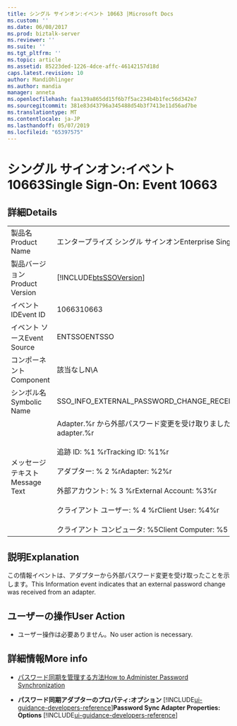 ```yaml
---
title: シングル サインオン:イベント 10663 |Microsoft Docs
ms.custom: ''
ms.date: 06/08/2017
ms.prod: biztalk-server
ms.reviewer: ''
ms.suite: ''
ms.tgt_pltfrm: ''
ms.topic: article
ms.assetid: 85223ded-1226-4dce-affc-46142157d18d
caps.latest.revision: 10
author: MandiOhlinger
ms.author: mandia
manager: anneta
ms.openlocfilehash: faa139a865dd15f6b7f5ac234b4b1fec56d342e7
ms.sourcegitcommit: 381e83d43796a345488d54b3f7413e11d56ad7be
ms.translationtype: MT
ms.contentlocale: ja-JP
ms.lasthandoff: 05/07/2019
ms.locfileid: "65397575"
---
```

# <a name="single-sign-on-event-10663"></a><span data-ttu-id="766cf-102">シングル サインオン:イベント 10663</span><span class="sxs-lookup"><span data-stu-id="766cf-102">Single Sign-On: Event 10663</span></span>
## <a name="details"></a><span data-ttu-id="766cf-103">詳細</span><span class="sxs-lookup"><span data-stu-id="766cf-103">Details</span></span>  

|                 |                                                                                                                                                                                                                      |
|-----------------|----------------------------------------------------------------------------------------------------------------------------------------------------------------------------------------------------------------------|
|  <span data-ttu-id="766cf-104">製品名</span><span class="sxs-lookup"><span data-stu-id="766cf-104">Product Name</span></span>   |                                                                                              <span data-ttu-id="766cf-105">エンタープライズ シングル サインオン</span><span class="sxs-lookup"><span data-stu-id="766cf-105">Enterprise Single Sign-On</span></span>                                                                                               |
| <span data-ttu-id="766cf-106">製品バージョン</span><span class="sxs-lookup"><span data-stu-id="766cf-106">Product Version</span></span> |                                                                              [!INCLUDE[btsSSOVersion](../includes/btsssoversion-md.md)]                                                                              |
|    <span data-ttu-id="766cf-107">イベント ID</span><span class="sxs-lookup"><span data-stu-id="766cf-107">Event ID</span></span>     |                                                                                                        <span data-ttu-id="766cf-108">10663</span><span class="sxs-lookup"><span data-stu-id="766cf-108">10663</span></span>                                                                                                         |
|  <span data-ttu-id="766cf-109">イベント ソース</span><span class="sxs-lookup"><span data-stu-id="766cf-109">Event Source</span></span>   |                                                                                                        <span data-ttu-id="766cf-110">ENTSSO</span><span class="sxs-lookup"><span data-stu-id="766cf-110">ENTSSO</span></span>                                                                                                        |
|    <span data-ttu-id="766cf-111">コンポーネント</span><span class="sxs-lookup"><span data-stu-id="766cf-111">Component</span></span>    |                                                                                                         <span data-ttu-id="766cf-112">該当なし</span><span class="sxs-lookup"><span data-stu-id="766cf-112">N\A</span></span>                                                                                                          |
|  <span data-ttu-id="766cf-113">シンボル名</span><span class="sxs-lookup"><span data-stu-id="766cf-113">Symbolic Name</span></span>  |                                                                                      <span data-ttu-id="766cf-114">SSO_INFO_EXTERNAL_PASSWORD_CHANGE_RECEIVED</span><span class="sxs-lookup"><span data-stu-id="766cf-114">SSO_INFO_EXTERNAL_PASSWORD_CHANGE_RECEIVED</span></span>                                                                                      |
|  <span data-ttu-id="766cf-115">メッセージ テキスト</span><span class="sxs-lookup"><span data-stu-id="766cf-115">Message Text</span></span>   | <span data-ttu-id="766cf-116">Adapter.%r から外部パスワード変更を受け取りました</span><span class="sxs-lookup"><span data-stu-id="766cf-116">An external password change was received from an adapter.%r</span></span><br /><br /> <span data-ttu-id="766cf-117">追跡 ID: %1 %r</span><span class="sxs-lookup"><span data-stu-id="766cf-117">Tracking ID: %1%r</span></span><br /><br /> <span data-ttu-id="766cf-118">アダプター: % 2 %r</span><span class="sxs-lookup"><span data-stu-id="766cf-118">Adapter: %2%r</span></span><br /><br /> <span data-ttu-id="766cf-119">外部アカウント: % 3 %r</span><span class="sxs-lookup"><span data-stu-id="766cf-119">External Account: %3%r</span></span><br /><br /> <span data-ttu-id="766cf-120">クライアント ユーザー: % 4 %r</span><span class="sxs-lookup"><span data-stu-id="766cf-120">Client User: %4%r</span></span><br /><br /> <span data-ttu-id="766cf-121">クライアント コンピュータ: %5</span><span class="sxs-lookup"><span data-stu-id="766cf-121">Client Computer: %5</span></span> |

## <a name="explanation"></a><span data-ttu-id="766cf-122">説明</span><span class="sxs-lookup"><span data-stu-id="766cf-122">Explanation</span></span>  
 <span data-ttu-id="766cf-123">この情報イベントは、アダプターから外部パスワード変更を受け取ったことを示します。</span><span class="sxs-lookup"><span data-stu-id="766cf-123">This Information event indicates that an external password change was received from an  adapter.</span></span>  

## <a name="user-action"></a><span data-ttu-id="766cf-124">ユーザーの操作</span><span class="sxs-lookup"><span data-stu-id="766cf-124">User Action</span></span>  

-   <span data-ttu-id="766cf-125">ユーザー操作は必要ありません。</span><span class="sxs-lookup"><span data-stu-id="766cf-125">No user action is necessary.</span></span>  

## <a name="more-info"></a><span data-ttu-id="766cf-126">詳細情報</span><span class="sxs-lookup"><span data-stu-id="766cf-126">More info</span></span>

- [<span data-ttu-id="766cf-127">パスワード同期を管理する方法</span><span class="sxs-lookup"><span data-stu-id="766cf-127">How to Administer Password Synchronization</span></span>](../core/how-to-administer-password-synchronization.md)  

- <span data-ttu-id="766cf-128">**パスワード同期アダプターのプロパティ:オプション** [!INCLUDE[ui-guidance-developers-reference](../includes/ui-guidance-developers-reference.md)]</span><span class="sxs-lookup"><span data-stu-id="766cf-128">**Password Sync Adapter Properties: Options** [!INCLUDE[ui-guidance-developers-reference](../includes/ui-guidance-developers-reference.md)]</span></span>
